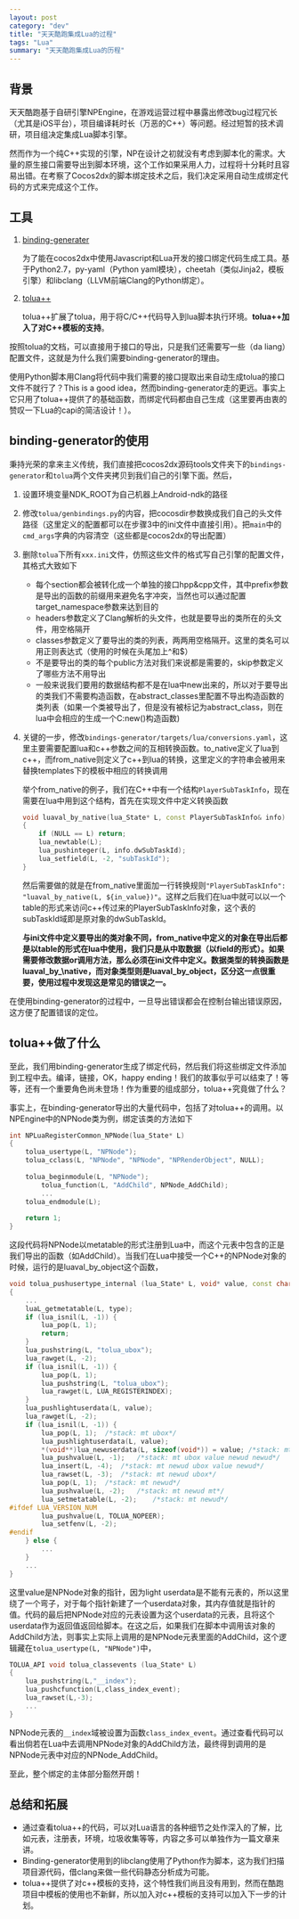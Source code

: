 ```yaml
---
layout: post
category: "dev"
title: "天天酷跑集成Lua的过程"
tags: "Lua"
summary: "天天酷跑集成Lua的历程"
---
```


## 背景

天天酷跑基于自研引擎NPEngine，在游戏运营过程中暴露出修改bug过程冗长（尤其是iOS平台），项目编译耗时长（万恶的C\+\+）等问题。经过短暂的技术调研，项目组决定集成Lua脚本引擎。

然而作为一个纯C\+\+实现的引擎，NP在设计之初就没有考虑到脚本化的需求。大量的原生接口需要导出到脚本环境，这个工作如果采用人力，过程将十分耗时且容易出错。在考察了Cocos2dx的脚本绑定技术之后，我们决定采用自动生成绑定代码的方式来完成这个工作。

## 工具

1. [binding-generater](https://github.com/cocos2d/bindings-generator)
  
	为了能在cocos2dx中使用Javascript和Lua开发的接口绑定代码生成工具。基于Python2.7，py-yaml（Python yaml模块），cheetah（类似Jinja2，模板引擎）和libclang（LLVM前端Clang的Python绑定）。
    
2. [tolua\++](http://sourceforge.net/projects/toluapp.berlios/)
	
    tolua\++扩展了tolua，用于将C/C++代码导入到lua脚本执行环境。**tolua\+\+加入了对C\+\+模板的支持**。
    
按照tolua的文档，可以直接用于接口的导出，只是我们还需要写一些（da liang）配置文件，这就是为什么我们需要binding-generator的理由。

使用Python脚本用Clang将代码中我们需要的接口提取出来自动生成tolua的接口文件不就行了？This is a good idea，然而binding-generator走的更远。事实上它只用了tolua\+\+提供了的基础函数，而绑定代码都由自己生成（这里要再由衷的赞叹一下Lua的capi的简洁设计！）。

## binding-generator的使用

秉持光荣的拿来主义传统，我们直接把cocos2dx源码tools文件夹下的`bindings-generator`和`tolua`两个文件夹拷贝到我们自己的引擎下面。然后，

1. 设置环境变量NDK\_ROOT为自己机器上Android-ndk的路径
2. 修改`tolua/genbindings.py`的内容，把cocosdir参数换成我们自己的头文件路径（这里定义的配置都可以在步骤3中的ini文件中直接引用）。把`main`中的`cmd_args`字典的内容清空（这些都是cocos2dx的导出配置）
3. 删除`tolua`下所有`xxx.ini`文件，仿照这些文件的格式写自己引擎的配置文件，其格式大致如下
	* 每个section都会被转化成一个单独的接口hpp&cpp文件，其中prefix参数是导出的函数的前缀用来避免名字冲突，当然也可以通过配置target\_namespace参数来达到目的
	* headers参数定义了Clang解析的头文件，也就是要导出的类所在的头文件，用空格隔开
	* classes参数定义了要导出的类的列表，两两用空格隔开。这里的类名可以用正则表达式（使用的时候在头尾加上^和$）
	* 不是要导出的类的每个public方法对我们来说都是需要的，skip参数定义了哪些方法不用导出
	* 一般来说我们要用的数据结构都不是在lua中new出来的，所以对于要导出的类我们不需要构造函数，在abstract\_classes里配置不导出构造函数的类列表（如果一个类被导出了，但是没有被标记为abstract\_class，则在lua中会相应的生成一个C:new()构造函数)
4. 关键的一步，修改`bindings-generator/targets/lua/conversions.yaml`，这里主要需要配置lua和c\+\+参数之间的互相转换函数。to\_native定义了lua到c\+\+，而from\_native则定义了c\+\+到lua的转换，这里定义的字符串会被用来替换templates下的模板中相应的转换调用

	举个from\_native的例子，我们在C\+\+中有一个结构`PlayerSubTaskInfo`，现在需要在lua中用到这个结构，首先在实现文件中定义转换函数
    
    ```Cpp
    void luaval_by_native(lua_State* L, const PlayerSubTaskInfo& info)
    {
        if (NULL == L) return;
        lua_newtable(L);
        lua_pushinteger(L, info.dwSubTaskId);
        lua_setfield(L, -2, "subTaskId");
    }
    ```
    然后需要做的就是在from\_native里面加一行转换规则`"PlayerSubTaskInfo": "luaval_by_native(L, ${in_value})"`。这样之后我们在lua中就可以以一个table的形式来访问c\+\+传过来的PlayerSubTaskInfo对象，这个表的subTaskId域即是原对象的dwSubTaskId。
    
    **与ini文件中定义要导出的类对象不同，from\_native中定义的对象在导出后都是以table的形式在lua中使用，我们只是从中取数据（以field的形式）。如果需要修改数据or调用方法，那么必须在ini文件中定义。数据类型的转换函数是luaval\_by_\native，而对象类型则是luaval\_by\_object，区分这一点很重要，使用过程中发现这是常见的错误之一。**
    
在使用binding-generator的过程中，一旦导出错误都会在控制台输出错误原因，这方便了配置错误的定位。


## tolua\+\+做了什么

至此，我们用binding-generator生成了绑定代码，然后我们将这些绑定文件添加到工程中去。编译，链接，OK，happy ending！我们的故事似乎可以结束了！等等，还有一个重要角色尚未登场！作为重要的组成部分，tolua\+\+究竟做了什么？

事实上，在binding-generator导出的大量代码中，包括了对tolua\+\+的调用。以NPEngine中的NPNode类为例，绑定该类的方法如下

```Cpp
int NPLuaRegisterCommon_NPNode(lua_State* L)
{
	tolua_usertype(L, "NPNode");
	tolua_cclass(L, "NPNode", "NPNode", "NPRenderObject", NULL);
	
    tolua_beginmodule(L, "NPNode");
    	tolua_function(L, "AddChild", NPNode_AddChild);
        ...
    tolua_endmodule(L);
    
    return 1;
}
```

这段代码将NPNode以metatable的形式注册到Lua中，而这个元表中包含的正是我们导出的函数（如AddChild）。当我们在Lua中接受一个C\+\+的NPNode对象的时候，运行的是luaval\_by\_object这个函数，

```Cpp
void tolua_pushusertype_internal (lua_State* L, void* value, const char* type, int addToRoot)
{
	...
    luaL_getmetatable(L, type);
    if (lua_isnil(L, -1)) {
    	lua_pop(L, 1);
        return;
    }
    lua_pushstring(L, "tolua_ubox");
    lua_rawget(L, -2);
    if (lua_isnil(L, -1)) {
    	lua_pop(L, 1);
        lua_pushstring(L, "tolua_ubox");
        lua_rawget(L, LUA_REGISTERINDEX);
    }
    lua_pushlightuserdata(L, value);
    lua_rawget(L, -2);
    if (lua_isnil(L, -1)) {
    	lua_pop(L, 1);	/*stack: mt ubox*/
        lua_pushlightuserdata(L, value);
        *(void**)lua_newuserdata(L, sizeof(void*)) = value;	/*stack: mt ubox value newud*/
        lua_pushvalue(L, -1);	/*stack: mt ubox value newud newud*/
        lua_insert(L, -4); 	/*stack: mt newud ubox value newud*/
        lua_rawset(L, -3);	/*stack: mt newud ubox*/
        lua_pop(L, 1);	/*stack: mt newud*/
        lua_pushvalue(L, -2);	/*stack: mt newud mt*/
        lua_setmetatable(L, -2);	/*stack: mt newud*/
#ifdef LUA_VERSION_NUM
		lua_pushvalue(L, TOLUA_NOPEER);
        lua_setfenv(L, -2);
#endif
    } else {
    	...
    }
    ...
}
```

这里value是NPNode对象的指针，因为light userdata是不能有元表的，所以这里绕了一个弯子，对于每个指针新建了一个userdata对象，其内存值就是指针的值。代码的最后把NPNode对应的元表设置为这个userdata的元表，且将这个userdata作为返回值返回给脚本。在这之后，如果我们在脚本中调用该对象的AddChild方法，则事实上实际上调用的是NPNode元表里面的AddChild，这个逻辑藏在`tolua_usertype(L, "NPNode")`中，

```Cpp
TOLUA_API void tolua_classevents (lua_State* L)
{
    lua_pushstring(L,"__index");
    lua_pushcfunction(L,class_index_event);
    lua_rawset(L,-3);
    ...
}
```

NPNode元表的`__index`域被设置为函数`class_index_event`。通过查看代码可以看出倘若在Lua中去调用NPNode对象的AddChild方法，最终得到调用的是NPNode元表中对应的NPNode\_AddChild。

至此，整个绑定的主体部分豁然开朗！

## 总结和拓展

* 通过查看tolua++的代码，可以对Lua语言的各种细节之处作深入的了解，比如元表，注册表，环境，垃圾收集等等，内容之多可以单独作为一篇文章来讲。
* Binding-generator使用到的libclang使用了Python作为脚本，这为我们扫描项目源代码，借clang来做一些代码静态分析成为可能。
* tolua++提供了对c\+\+模板的支持，这个特性我们尚且没有用到，然而在酷跑项目中模板的使用也不新鲜，所以加入对c\+\+模板的支持可以加入下一步的计划。

